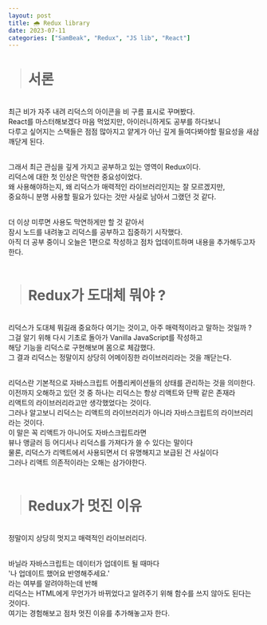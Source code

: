 ```yaml
---
layout: post
title: 🌧 Redux library
date: 2023-07-11
categories: ["SamBeak", "Redux", "JS lib", "React"]
---
```


> # 서론

<br>
최근 비가 자주 내려 리덕스의 아이콘을 비 구름 표시로 꾸며봤다. <br>
React를 마스터해보겠다 마음 먹었지만, 아이러니하게도 공부를 하다보니 <br>
다루고 싶어지는 스택들은 점점 많아지고 얕게가 아닌 깊게 들여다봐야할 필요성을 새삼 깨닫게 된다. <br><br>

그래서 최근 관심을 깊게 가지고 공부하고 있는 영역이 Redux이다. <br>
리덕스에 대한 첫 인상은 막연한 중요성이었다. <br>
왜 사용해야하는지, 왜 리덕스가 매력적인 라이브러리인지는 잘 모르겠지만, <br>
중요하니 분명 사용할 필요가 있다는 것만 사실로 남아서 그랬던 것 같다. <br><br>

더 이상 미루면 사용도 막연하게만 할 것 같아서 <br>
잠시 노드를 내려놓고 리덕스를 공부하고 집중하기 시작했다. <br>
아직 더 공부 중이니 오늘은 1편으로 작성하고 점차 업데이트하며 내용을 추가해두고자 한다. <br><br>

> # Redux가 도대체 뭐야 ?

<br>
리덕스가 도대체 뭐길래 중요하다 여기는 것이고, 아주 매력적이라고 말하는 것일까 ? <br>
그걸 알기 위해 다시 기초로 돌아가 Vanilla JavaScript를 작성하고 <br>
해당 기능을 리덕스로 구현해보며 몸으로 체감했다. <br>
그 결과 리덕스는 정말이지 상당히 어메이징한 라이브러리라는 것을 깨닫는다. <br><br>

리덕스란 기본적으로 자바스크립트 어플리케이션들의 상태를 관리하는 것을 의미한다. <br>
이전까지 오해하고 있던 것 중 하나는 리덕스는 항상 리액트와 단짝 같은 존재라 <br>
리액트의 라이브러리라고만 생각했었다는 것이다. <br>
그러나 알고보니 리덕스는 리액트의 라이브러리가 아니라 자바스크립트의 라이브러리라는 것이다. <br>
이 말은 꼭 리액트가 아니어도 자바스크립트라면 <br>
뷰나 앵글러 등 어디서나 리덕스를 가져다가 쓸 수 있다는 말이다 <br>
물론, 리덕스가 리액트에서 사용되면서 더 유명해지고 보급된 건 사실이다 <br>
그러나 리액트 의존적이라는 오해는 삼가야한다. <br><br>

> # Redux가 멋진 이유

<br>
정말이지 상당히 멋지고 매력적인 라이브러리다. <br><br>

바닐라 자바스크립트는 데이터가 업데이트 될 때마다 <br>
'나 업데이트 했어요 반영해주세요.' <br>
라는 여부를 알려야하는데 반해 <br>
리덕스는 HTML에게 무언가가 바뀌었다고 알려주기 위해 함수를 쓰지 않아도 된다는 것이다. <br>
여기는 경험해보고 점차 멋진 이유를 추가해놓고자 한다. <br><br>
